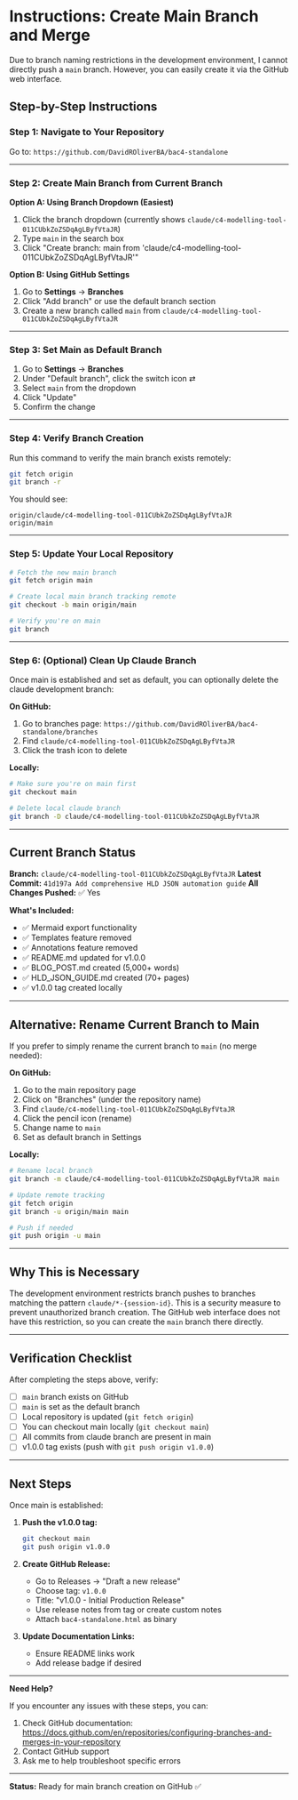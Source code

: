 # Instructions: Create Main Branch and Merge

Due to branch naming restrictions in the development environment, I cannot directly push a `main` branch. However, you can easily create it via the GitHub web interface.

## Step-by-Step Instructions

### Step 1: Navigate to Your Repository

Go to: `https://github.com/DavidROliverBA/bac4-standalone`

---

### Step 2: Create Main Branch from Current Branch

**Option A: Using Branch Dropdown (Easiest)**

1. Click the branch dropdown (currently shows `claude/c4-modelling-tool-011CUbkZoZSDqAgLByfVtaJR`)
2. Type `main` in the search box
3. Click "Create branch: main from 'claude/c4-modelling-tool-011CUbkZoZSDqAgLByfVtaJR'"

**Option B: Using GitHub Settings**

1. Go to **Settings** → **Branches**
2. Click "Add branch" or use the default branch section
3. Create a new branch called `main` from `claude/c4-modelling-tool-011CUbkZoZSDqAgLByfVtaJR`

---

### Step 3: Set Main as Default Branch

1. Go to **Settings** → **Branches**
2. Under "Default branch", click the switch icon ⇄
3. Select `main` from the dropdown
4. Click "Update"
5. Confirm the change

---

### Step 4: Verify Branch Creation

Run this command to verify the main branch exists remotely:

```bash
git fetch origin
git branch -r
```

You should see:
```
origin/claude/c4-modelling-tool-011CUbkZoZSDqAgLByfVtaJR
origin/main
```

---

### Step 5: Update Your Local Repository

```bash
# Fetch the new main branch
git fetch origin main

# Create local main branch tracking remote
git checkout -b main origin/main

# Verify you're on main
git branch
```

---

### Step 6: (Optional) Clean Up Claude Branch

Once main is established and set as default, you can optionally delete the claude development branch:

**On GitHub:**
1. Go to branches page: `https://github.com/DavidROliverBA/bac4-standalone/branches`
2. Find `claude/c4-modelling-tool-011CUbkZoZSDqAgLByfVtaJR`
3. Click the trash icon to delete

**Locally:**
```bash
# Make sure you're on main first
git checkout main

# Delete local claude branch
git branch -D claude/c4-modelling-tool-011CUbkZoZSDqAgLByfVtaJR
```

---

## Current Branch Status

**Branch:** `claude/c4-modelling-tool-011CUbkZoZSDqAgLByfVtaJR`
**Latest Commit:** `41d197a Add comprehensive HLD JSON automation guide`
**All Changes Pushed:** ✅ Yes

**What's Included:**
- ✅ Mermaid export functionality
- ✅ Templates feature removed
- ✅ Annotations feature removed
- ✅ README.md updated for v1.0.0
- ✅ BLOG_POST.md created (5,000+ words)
- ✅ HLD_JSON_GUIDE.md created (70+ pages)
- ✅ v1.0.0 tag created locally

---

## Alternative: Rename Current Branch to Main

If you prefer to simply rename the current branch to `main` (no merge needed):

**On GitHub:**
1. Go to the main repository page
2. Click on "Branches" (under the repository name)
3. Find `claude/c4-modelling-tool-011CUbkZoZSDqAgLByfVtaJR`
4. Click the pencil icon (rename)
5. Change name to `main`
6. Set as default branch in Settings

**Locally:**
```bash
# Rename local branch
git branch -m claude/c4-modelling-tool-011CUbkZoZSDqAgLByfVtaJR main

# Update remote tracking
git fetch origin
git branch -u origin/main main

# Push if needed
git push origin -u main
```

---

## Why This is Necessary

The development environment restricts branch pushes to branches matching the pattern `claude/*-{session-id}`. This is a security measure to prevent unauthorized branch creation. The GitHub web interface does not have this restriction, so you can create the `main` branch there directly.

---

## Verification Checklist

After completing the steps above, verify:

- [ ] `main` branch exists on GitHub
- [ ] `main` is set as the default branch
- [ ] Local repository is updated (`git fetch origin`)
- [ ] You can checkout main locally (`git checkout main`)
- [ ] All commits from claude branch are present in main
- [ ] v1.0.0 tag exists (push with `git push origin v1.0.0`)

---

## Next Steps

Once main is established:

1. **Push the v1.0.0 tag:**
   ```bash
   git checkout main
   git push origin v1.0.0
   ```

2. **Create GitHub Release:**
   - Go to Releases → "Draft a new release"
   - Choose tag: `v1.0.0`
   - Title: "v1.0.0 - Initial Production Release"
   - Use release notes from tag or create custom notes
   - Attach `bac4-standalone.html` as binary

3. **Update Documentation Links:**
   - Ensure README links work
   - Add release badge if desired

---

**Need Help?**

If you encounter any issues with these steps, you can:
1. Check GitHub documentation: https://docs.github.com/en/repositories/configuring-branches-and-merges-in-your-repository
2. Contact GitHub support
3. Ask me to help troubleshoot specific errors

---

**Status:** Ready for main branch creation on GitHub ✅
